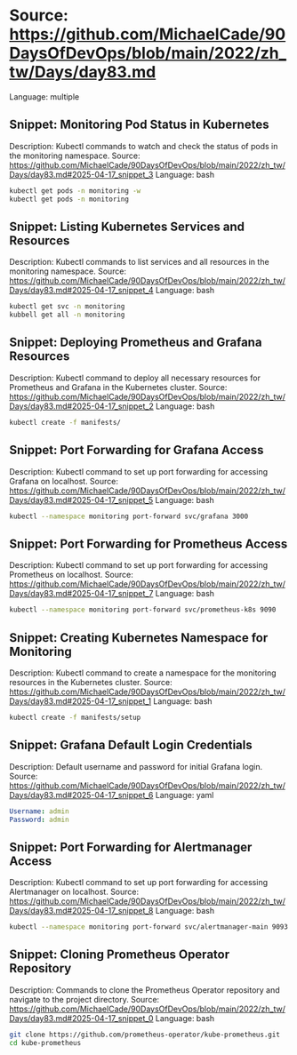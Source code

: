 # Source: https://github.com/MichaelCade/90DaysOfDevOps/blob/main/2022/zh_tw/Days/day83.md
Language: multiple

## Snippet: Monitoring Pod Status in Kubernetes
Description: Kubectl commands to watch and check the status of pods in the monitoring namespace.
Source: https://github.com/MichaelCade/90DaysOfDevOps/blob/main/2022/zh_tw/Days/day83.md#2025-04-17_snippet_3
Language: bash

```bash
kubectl get pods -n monitoring -w
kubectl get pods -n monitoring
```

## Snippet: Listing Kubernetes Services and Resources
Description: Kubectl commands to list services and all resources in the monitoring namespace.
Source: https://github.com/MichaelCade/90DaysOfDevOps/blob/main/2022/zh_tw/Days/day83.md#2025-04-17_snippet_4
Language: bash

```bash
kubectl get svc -n monitoring
kubbell get all -n monitoring
```

## Snippet: Deploying Prometheus and Grafana Resources
Description: Kubectl command to deploy all necessary resources for Prometheus and Grafana in the Kubernetes cluster.
Source: https://github.com/MichaelCade/90DaysOfDevOps/blob/main/2022/zh_tw/Days/day83.md#2025-04-17_snippet_2
Language: bash

```bash
kubectl create -f manifests/
```

## Snippet: Port Forwarding for Grafana Access
Description: Kubectl command to set up port forwarding for accessing Grafana on localhost.
Source: https://github.com/MichaelCade/90DaysOfDevOps/blob/main/2022/zh_tw/Days/day83.md#2025-04-17_snippet_5
Language: bash

```bash
kubectl --namespace monitoring port-forward svc/grafana 3000
```

## Snippet: Port Forwarding for Prometheus Access
Description: Kubectl command to set up port forwarding for accessing Prometheus on localhost.
Source: https://github.com/MichaelCade/90DaysOfDevOps/blob/main/2022/zh_tw/Days/day83.md#2025-04-17_snippet_7
Language: bash

```bash
kubectl --namespace monitoring port-forward svc/prometheus-k8s 9090
```

## Snippet: Creating Kubernetes Namespace for Monitoring
Description: Kubectl command to create a namespace for the monitoring resources in the Kubernetes cluster.
Source: https://github.com/MichaelCade/90DaysOfDevOps/blob/main/2022/zh_tw/Days/day83.md#2025-04-17_snippet_1
Language: bash

```bash
kubectl create -f manifests/setup
```

## Snippet: Grafana Default Login Credentials
Description: Default username and password for initial Grafana login.
Source: https://github.com/MichaelCade/90DaysOfDevOps/blob/main/2022/zh_tw/Days/day83.md#2025-04-17_snippet_6
Language: yaml

```yaml
Username: admin 
Password: admin
```

## Snippet: Port Forwarding for Alertmanager Access
Description: Kubectl command to set up port forwarding for accessing Alertmanager on localhost.
Source: https://github.com/MichaelCade/90DaysOfDevOps/blob/main/2022/zh_tw/Days/day83.md#2025-04-17_snippet_8
Language: bash

```bash
kubectl --namespace monitoring port-forward svc/alertmanager-main 9093
```

## Snippet: Cloning Prometheus Operator Repository
Description: Commands to clone the Prometheus Operator repository and navigate to the project directory.
Source: https://github.com/MichaelCade/90DaysOfDevOps/blob/main/2022/zh_tw/Days/day83.md#2025-04-17_snippet_0
Language: bash

```bash
git clone https://github.com/prometheus-operator/kube-prometheus.git
cd kube-prometheus
```